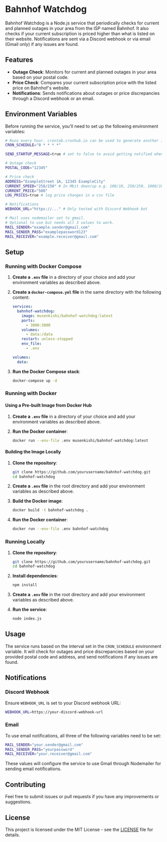 # Bahnhof Watchdog

Bahnhof Watchdog is a Node.js service that periodically checks for current and planned outages in your area from the ISP named Bahnhof. It also checks if your current subscription is priced higher than what is listed on their website. Notifications are sent via a Discord webhook or via email (Gmail only) if any issues are found.

## Features

- **Outage Check**: Monitors for current and planned outages in your area based on your postal code.
- **Price Check**: Compares your current subscription price with the listed price on Bahnhof's website.
- **Notifications**: Sends notifications about outages or price discrepancies through a Discord webhook or an email.

## Environment Variables

Before running the service, you'll need to set up the following environment variables:

```bash
# Runs every hour. crontab.cronhub.io can be used to generate another interval
CRON_SCHEDULE="0 * * * *" 

SEND_STARTUP_MESSAGE=true # set to false to avoid getting notified when the service starts

# Outage check
POSTAL_CODE="12345"

# Price check
ADDRESS="ExampleStreet 1A, 12345 ExampleCity"
CURRENT_SPEED="250/250" # In Mbit down/up e.g. 100/10, 250/250, 1000/1000...
CURRENT_PRICE="500"
LOG_PRICES=true # log price changes in a csv file

# Notifications
WEBHOOK_URL="https://..." # Only tested with Discord Webhook bot

# Mail uses nodemailer set to gmail.
# Optional to use but needs all 3 values to work.
MAIL_SENDER="example.sender@gmail.com"
MAIL_SENDER_PASS="examplepassword123"
MAIL_RECEIVER="example.receiver@gmail.com"
```

## Setup

### Running with Docker Compose

1. **Create a `.env` file** in a directory of your choice and add your environment variables as described above.

2. **Create a `docker-compose.yml` file** in the same directory with the following content:
    ```yaml
    services:
      bahnhof-watchdog:
        image: musenkishi/bahnhof-watchdog:latest
        ports:
          - 3000:3000
        volumes:
          - data:/data
        restart: unless-stopped
        env_file:
          - .env
    
    volumes:
      data:
    ```

3. **Run the Docker Compose stack**:
    ```bash
    docker-compose up -d
    ```

### Running with Docker

#### Using a Pre-built Image from Docker Hub

1. **Create a `.env` file** in a directory of your choice and add your environment variables as described above.

2. **Run the Docker container**:
    ```bash
    docker run --env-file .env musenkishi/bahnhof-watchdog:latest
    ```

#### Building the Image Locally

1. **Clone the repository**:
    ```bash
    git clone https://github.com/yourusername/bahnhof-watchdog.git
    cd bahnhof-watchdog
    ```

2. **Create a `.env` file** in the root directory and add your environment variables as described above.

3. **Build the Docker image**:
    ```bash
    docker build -t bahnhof-watchdog .
    ```

4. **Run the Docker container**:
    ```bash
    docker run --env-file .env bahnhof-watchdog
    ```

### Running Locally

1. **Clone the repository**:
    ```bash
    git clone https://github.com/yourusername/bahnhof-watchdog.git
    cd bahnhof-watchdog
    ```

2. **Install dependencies**:
    ```bash
    npm install
    ```

3. **Create a `.env` file** in the root directory and add your environment variables as described above.

4. **Run the service**:
    ```bash
    node index.js
    ```

## Usage

The service runs based on the interval set in the `CRON_SCHEDULE` environment variable. It will check for outages and price discrepancies based on your provided postal code and address, and send notifications if any issues are found.

## Notifications

### Discord Webhook

Ensure `WEBHOOK_URL` is set to your Discord webhook URL:
```bash
WEBHOOK_URL=https://your-discord-webhook-url
```

### Email

To use email notifications, all three of the following variables need to be set:
```bash
MAIL_SENDER="your.sender@gmail.com"
MAIL_SENDER_PASS="yourpassword"
MAIL_RECEIVER="your.receiver@gmail.com"
```
These values will configure the service to use Gmail through Nodemailer for sending email notifications.

## Contributing

Feel free to submit issues or pull requests if you have any improvements or suggestions.

## License

This project is licensed under the MIT License - see the [LICENSE](LICENSE) file for details.
